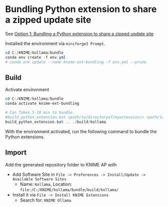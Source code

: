 # Bundling Python extension to share a zipped update site 
See [Option 1: Bundling a Python extension to share a zipped update site ](https://docs.knime.com/latest/pure_python_node_extensions_guide/?pk_vid=0ad752aaaefd276d174488923381293f#extension-bundling)

Installed the environment via `miniforge3 Prompt`.
```powershell
cd C:/KNIME/kollama/bundle
conda env create -f env.yml
# conda env update --name knime-ext-bundling -f env.yml --prune
```

## Build
Activate environment
```powershell
cd C:/KNIME/kollama/bundle
conda activate knime-ext-bundling

# Can Takes 5-10 min to bundle.
#build_python_extension.bat <path/to/directoryof/myextension/> <path/to/directoryof/output>
build_python_extension.bat .. ./build/kollama
```

With the environment activated, run the following command to bundle the Python extensions.

## Import

Add the generated repository folder to KNIME AP with
* Add Software Site in `File -> Preferences -> Install/Update -> Available Software Sites`
  * Name: `Kollama`, Location: `file:/C:/KNIME/kollama/bundle/build/kollama/`
* Install it via `File -> Install KNIME Extensions`
  * Search for: `KNIME Ollama`